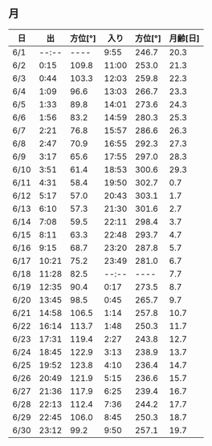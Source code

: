## 月

|日|出|方位[°]|入り|方位[°]|月齢[日]|
|-----|-----|-----|-----|-----|-----|
|6/1|--:--|----|9:55|246.7|20.3|
|6/2|0:15|109.8|11:00|253.0|21.3|
|6/3|0:44|103.3|12:03|259.8|22.3|
|6/4|1:09|96.6|13:03|266.7|23.3|
|6/5|1:33|89.8|14:01|273.6|24.3|
|6/6|1:56|83.2|14:59|280.3|25.3|
|6/7|2:21|76.8|15:57|286.6|26.3|
|6/8|2:47|70.9|16:55|292.3|27.3|
|6/9|3:17|65.6|17:55|297.0|28.3|
|6/10|3:51|61.4|18:53|300.6|29.3|
|6/11|4:31|58.4|19:50|302.7|0.7|
|6/12|5:17|57.0|20:43|303.1|1.7|
|6/13|6:10|57.3|21:30|301.6|2.7|
|6/14|7:08|59.5|22:11|298.4|3.7|
|6/15|8:11|63.3|22:48|293.7|4.7|
|6/16|9:15|68.7|23:20|287.8|5.7|
|6/17|10:21|75.2|23:49|281.0|6.7|
|6/18|11:28|82.5|--:--|----|7.7|
|6/19|12:35|90.4|0:17|273.5|8.7|
|6/20|13:45|98.5|0:45|265.7|9.7|
|6/21|14:58|106.5|1:14|257.8|10.7|
|6/22|16:14|113.7|1:48|250.3|11.7|
|6/23|17:31|119.4|2:27|243.8|12.7|
|6/24|18:45|122.9|3:13|238.9|13.7|
|6/25|19:52|123.8|4:10|236.4|14.7|
|6/26|20:49|121.9|5:15|236.6|15.7|
|6/27|21:36|117.9|6:25|239.4|16.7|
|6/28|22:13|112.4|7:36|244.2|17.7|
|6/29|22:45|106.0|8:45|250.3|18.7|
|6/30|23:12|99.2|9:50|257.1|19.7|

